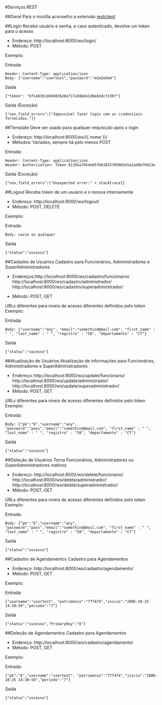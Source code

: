 #Serviços REST

##Geral
Para o mozilla aconselho a extensão [restclient](https://addons.mozilla.org/pt-br/firefox/addon/restclient/)


##Login
Recebe usuário e senha, e caso autenticado, devolve um token para o acesso
- Endereço: http://localhost:8000/ws/login/
- Método: POST

Exemplo:

Entrada:
```
Header: Content-Type: application/json
Body: {"username":"usertest","password":"m1m2m3m4"}
```
Saída
```
{"token": "6f1483b1dd4983620ef17a588de1d0e83dcf236f"}
```
Saída (Exceção)
```
{"non_field_errors":["Impossível fazer login com as credenciais fornecidas."]}
```
    
##Template 
Deve ser usado para qualquer requisição após o login
- Endereço: http://localhost:8000/ws/{{ nome }}/
- Métodos: Variados, sempre há pelo menos POST

Entrada:
```
Header: Content-Type: application/json
Header: Authorization: Token 0135ba7654e857b61832705002e5a2ad9e76423e
```
Saída (Exceção)
```
{"non_field_errors":["Unexpected error:" + stacktrace]}

```

##Logout
Recebe token de um usuário e o renova internamente
- Endereço: http://localhost:8000/ws/logout/
- Método: POST, DELETE

Exemplo:

Entrada:
```
Body: vazio ou qualquer
```
Saída
```
{"status":"sucesso"}
```
##Cadastro de Usuários
Cadastro para Funcionários, Administradores e SuperAdministradores
- Endereços:http://localhost:8000/ws/cadastro/funcionario/
            http://localhost:8000/ws/cadastro/administrador/
            http://localhost:8000/ws/cadastro/superadministrador/

- Método: POST, GET

URLs diferentes para níveis de acesso diferentes definidos pelo token
Exemplo:

Entrada:
```
Body: {"username":"any", "email":"somethind@mail.com", "first_name" : " ", "last_name" : " ", "registro" : "58", "departamento" : "CT"}
```
Saída
```
{"status":"sucesso"}
```
##Atualização de Usuários
Atualização de informações para Funcionários, Administradores e SuperAdministradores
- Endereço: http://localhost:8000/ws/update/funcionario/
            http://localhost:8000/ws/update/administrador/
            http://localhost:8000/ws/update/superadministrador/
- Método: POST, GET

URLs diferentes para níveis de acesso diferentes definidos pelo token
Exemplo:

Entrada:
```
Body: {"pk":"6","username":"any", "password":"pass","email":"somethind@mail.com", "first_name" : " ", "last_name" : " ", "registro" : "58", "departamento" : "CT"}
```
Saída
```
{"status":"sucesso"}
```

##Deleção de Usuários
Torna Funcionários, Administradores ou SuperAdministradores inativos
- Endereço: http://localhost:8000/ws/delete/funcionario/
            http://localhost:8000/ws/delete/administrador/
            http://localhost:8000/ws/delete/superadministrador/
- Método: POST, GET

URLs diferentes para níveis de acesso diferentes definidos pelo token
Exemplo:

Entrada:
```
Body: {"pk":"6","username":"any", "password":"pass","email":"somethind@mail.com", "first_name" : " ", "last_name" : " ", "registro" : "58", "departamento" : "CT"}
```
Saída
```
{"status":"sucesso"}
```

##Cadastro de Agendamentos
Cadastro para Agendamentos
- Endereço: http://localhost:8000/ws/cadastro/agendamento/
- Método: POST, GET

Exemplo:

Entrada:
```
{"username":"usertest", "patrimonio":"777474","inicio":"2006-10-25 14:30:59","periodo":"7"}
```
Saída
```
{"status":"sucesso","PrimaryKey":"6"}
```

##Deleção de Agendamentos
Cadastro para Agendamentos
- Endereço: http://localhost:8000/ws/cadastro/agendamento/
- Método: POST, GET

Exemplo:

Entrada:
```
{"pk":"6","username":"usertest", "patrimonio":"777474","inicio":"2006-10-25 14:30:59","periodo":"7"}
```
Saída
```
{"status":"sucesso"}
```